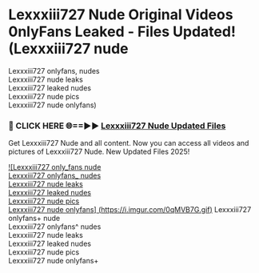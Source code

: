 # Lexxxiii727 Nude Original Videos 0nlyFans Leaked - Files Updated! (Lexxxiii727 nude<br>

Lexxxiii727 onlyfans, nudes<br>
Lexxxiii727 nude leaks<br>
Lexxxiii727 leaked nudes<br>
Lexxxiii727 nude pics<br>
Lexxxiii727 nude onlyfans)

<h3>🔴 CLICK HERE 🌐==►► <a href="https://tinyurl.com/leaks-videos" rel="nofollow">Lexxxiii727 Nude Updated Files</a></h3>

Get Lexxxiii727 Nude and all content. Now you can access all videos and pictures of Lexxxiii727 Nude. New Updated Files 2025!

[![Lexxxiii727 only_fans nude<br>
Lexxxiii727 onlyfans_ nudes<br>
Lexxxiii727 nude leaks<br>
Lexxxiii727 leaked nudes<br>
Lexxxiii727 nude pics<br>
Lexxxiii727 nude onlyfans]
(https://i.imgur.com/0qMVB7G.gif)](https://tinyurl.com/leaks-videos)
Lexxxiii727 onlyfans+ nude<br>
Lexxxiii727 onlyfans^ nudes<br>
Lexxxiii727 nude leaks<br>
Lexxxiii727 leaked nudes<br>
Lexxxiii727 nude pics<br>
Lexxxiii727 nude onlyfans+